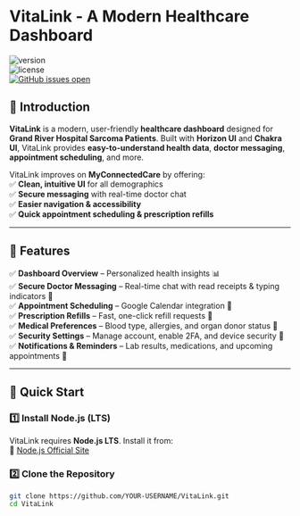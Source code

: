 # VitaLink - A Modern Healthcare Dashboard  
![version](https://img.shields.io/badge/version-1.0.0-brightgreen.svg)  
![license](https://img.shields.io/badge/license-MIT-blue.svg)  
[![GitHub issues open](https://img.shields.io/github/issues/horizon-ui/horizon-ui-chakra.svg?maxAge=2592000)](https://github.com/horizon-ui/horizon-ui-chakra/issues?q=is%3Aopen+is%3Aissue)  

## 📌 Introduction  

**VitaLink** is a modern, user-friendly **healthcare dashboard** designed for **Grand River Hospital Sarcoma Patients**. Built with **Horizon UI** and **Chakra UI**, VitaLink provides **easy-to-understand health data**, **doctor messaging**, **appointment scheduling**, and more.  

VitaLink improves on **MyConnectedCare** by offering:  
✅ **Clean, intuitive UI** for all demographics  
✅ **Secure messaging** with real-time doctor chat  
✅ **Easier navigation & accessibility**  
✅ **Quick appointment scheduling & prescription refills**  

---

## 🚀 Features  

✅ **Dashboard Overview** – Personalized health insights 📊  
✅ **Secure Doctor Messaging** – Real-time chat with read receipts & typing indicators 💬  
✅ **Appointment Scheduling** – Google Calendar integration 📅  
✅ **Prescription Refills** – Fast, one-click refill requests 💊  
✅ **Medical Preferences** – Blood type, allergies, and organ donor status 🏥  
✅ **Security Settings** – Manage account, enable 2FA, and device security 🔐  
✅ **Notifications & Reminders** – Lab results, medications, and upcoming appointments 🔔  

---

## 🎯 Quick Start  

### **1️⃣ Install Node.js (LTS)**
VitaLink requires **Node.js LTS**. Install it from:  
🔗 [Node.js Official Site](https://nodejs.org/en/)  

### **2️⃣ Clone the Repository**
```bash
git clone https://github.com/YOUR-USERNAME/VitaLink.git
cd VitaLink
